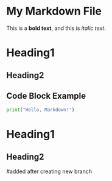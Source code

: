 # My Markdown File
This is a **bold text**, and this is *italic text*.

# Heading1
## Heading2

## Code Block Example
```python
print("Hello, Markdown!")
```

# Heading1
## Heading2


#added after creating new branch